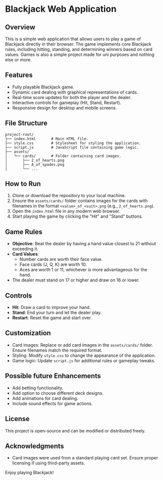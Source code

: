 # Blackjack Web Application

## Overview
This is a simple web application that allows users to play a game of Blackjack directly in their browser. The game implements core Blackjack rules, including hitting, standing, and determining winners based on card values. Games is also a simple project made for uni purposes and nothing else or more.

## Features
- Fully playable Blackjack game.
- Dynamic card dealing with graphical representations of cards.
- Real-time score updates for both the player and the dealer.
- Interactive controls for gameplay (Hit, Stand, Restart).
- Responsive design for desktop and mobile screens.

## File Structure
```
project-root/
├── index.html       # Main HTML file.
├── style.css        # Stylesheet for styling the application.
├── script.js        # JavaScript file containing game logic.
├── assets/
│   └── cards/       # Folder containing card images.
│       ├── 2_of_hearts.png
│       ├── A_of_spades.png
│       └── ...
```

## How to Run
1. Clone or download the repository to your local machine.
2. Ensure the `assets/cards/` folder contains images for the cards with filenames in the format `<value>_of_<suit>.png` (e.g., `2_of_hearts.png`).
3. Open the `index.html` file in any modern web browser.
4. Start playing the game by clicking the "Hit" and "Stand" buttons.

## Game Rules
- **Objective**: Beat the dealer by having a hand value closest to 21 without exceeding it.
- **Card Values**:
  - Number cards are worth their face value.
  - Face cards (J, Q, K) are worth 10.
  - Aces are worth 1 or 11, whichever is more advantageous for the hand.
- The dealer must stand on 17 or higher and draw on 16 or lower.

## Controls
- **Hit**: Draw a card to improve your hand.
- **Stand**: End your turn and let the dealer play.
- **Restart**: Reset the game and start over.

## Customization
- Card images: Replace or add card images in the `assets/cards/` folder. Ensure filenames match the required format.
- Styling: Modify `style.css` to change the appearance of the application.
- Game logic: Update `script.js` for additional rules or gameplay tweaks.

## Possible future Enhancements
- Add betting functionality.
- Add option to choose different deck designs.
- Add animations for card dealing.
- Include sound effects for game actions.

## License
This project is open-source and can be modified or distributed freely.

## Acknowledgments
- Card images were used from a standard playing card set. Ensure proper licensing if using third-party assets.

Enjoy playing Blackjack!

